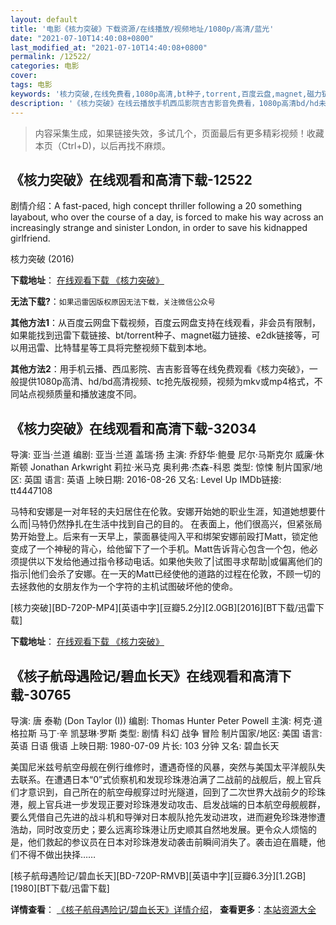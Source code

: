 ```yaml
---
layout: default
title: '电影《核力突破》下载资源/在线播放/视频地址/1080p/高清/蓝光'
date: "2021-07-10T14:40:08+0800"
last_modified_at: "2021-07-10T14:40:08+0800"
permalink: /12522/
categories: 电影
cover:
tags: 电影
keywords: '核力突破,在线免费看,1080p高清,bt种子,torrent,百度云盘,magnet,磁力链,迅雷下载资源'
description: '《核力突破》在线云播放手机西瓜影院吉吉影音免费看，1080p高清bd/hd未删减完整版和tc抢先枪版，mkv/mp4格式，附带bt/torrent种子、magnet/磁力链、百度云盘、网盘资源迅雷下载链接'
---
```


>内容采集生成，如果链接失效，多试几个，页面最后有更多精彩视频！收藏本页（Ctrl+D)，以后再找不麻烦。


## 《核力突破》在线观看和高清下载-12522

剧情介绍：A fast-paced, high concept thriller following a 20 something layabout, who over the course of a day, is forced to make his way across an increasingly strange and sinister London, in order to save his kidnapped girlfriend.


核力突破 (2016)

**下载地址**： [在线观看下载 《核力突破》](https://www.btbtdy.me/btdy/dy6839.html) 


**无法下载?**：`如果迅雷因版权原因无法下载，关注微信公众号 `

**其他方法1**：从百度云网盘下载视频，百度云网盘支持在线观看，非会员有限制，如果能找到迅雷下载链接、bt/torrent种子、magnet磁力链接、e2dk链接等，可以用迅雷、比特彗星等工具将完整视频下载到本地。

**其他方法2**：用手机云播、西瓜影院、吉吉影音等在线免费观看《核力突破》，一般提供1080p高清、hd/bd高清视频、tc抢先版视频，视频为mkv或mp4格式，不同站点视频质量和播放速度不同。


## 《核力突破》在线观看和高清下载-32034

导演: 亚当·兰道 编剧: 亚当·兰道 盖瑞·扬 主演: 乔舒华·鲍曼 尼尔·马斯克尔 威廉·休斯顿 Jonathan Arkwright 莉拉·米马克 奥利弗·杰森-科恩 类型: 惊悚 制片国家/地区: 英国 语言: 英语 上映日期: 2016-08-26 又名: Level Up IMDb链接: tt4447108

马特和安娜是一对年轻的夫妇居住在伦敦。安娜开始她的职业生涯，知道她想要什么而|马特仍然挣扎在生活中找到自己的目的。 在表面上，他们很高兴，但紧张局势开始登上。后来有一天早上，蒙面暴徒闯入平和绑架安娜前殴打Matt，锁定他变成了一个神秘的背心，给他留下了一个手机。Matt告诉背心包含一个包，他必须提供以下发给他通过指令移动电话。如果他失败了|试图寻求帮助|或偏离他们的指示|他们会杀了安娜。在一天的Matt已经使他的道路的过程在伦敦，不顾一切的去拯救他的女朋友作为一个字符的主机试图破坏他的使命。


[核力突破][BD-720P-MP4][英语中字][豆瓣5.2分][2.0GB][2016][BT下载/迅雷下载]

**下载地址**： [在线观看下载 《核力突破》](https://www.btdx8.com/torrent/level_up_2016.html) 


## 《核子航母遇险记/碧血长天》在线观看和高清下载-30765

导演: 唐 泰勒 (Don Taylor (I)) 编剧: Thomas Hunter Peter Powell 主演: 柯克·道格拉斯 马丁·辛 凯瑟琳·罗斯 类型: 剧情 科幻 战争 冒险 制片国家/地区: 美国 语言: 英语 日语 俄语 上映日期: 1980-07-09 片长: 103 分钟 又名: 碧血长天

美国尼米兹号航空母舰在例行维修时，遭遇奇怪的风暴，突然与美国太平洋舰队失去联系。在遭遇日本“0”式侦察机和发现珍珠港泊满了二战前的战舰后，舰上官兵们才意识到，自己所在的航空母舰穿过时光隧道，回到了二次世界大战前夕的珍珠港，舰上官兵进一步发现正要对珍珠港发动攻击、启发战端的日本航空母舰舰群，要么凭借自己先进的战斗机和导弹对日本舰队抢先发动进攻，进而避免珍珠港惨遭浩劫，同时改变历史；要么远离珍珠港让历史顺其自然地发展。更令众人烦恼的是，他们救起的参议员在日本对珍珠港发动袭击前瞬间消失了。袭击迫在眉睫，他们不得不做出抉择……


[核子航母遇险记/碧血长天][BD-720P-RMVB][英语中字][豆瓣6.3分][1.2GB][1980][BT下载/迅雷下载]

**详情查看**： [《核子航母遇险记/碧血长天》详情介绍](/movie/30765/)， **查看更多**：[本站资源大全](/movie/t/all/)

